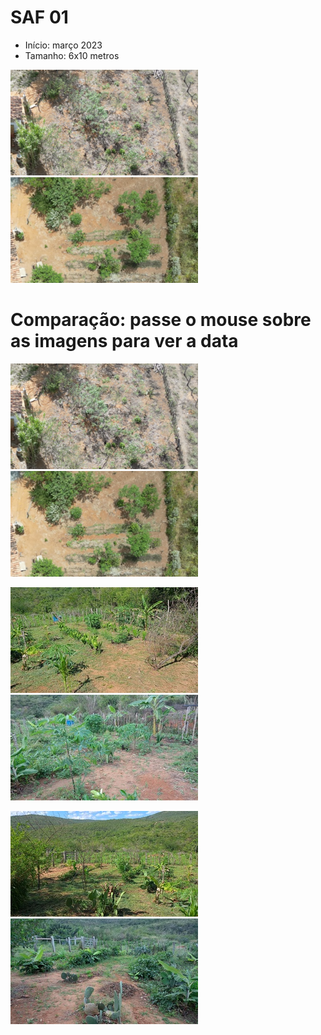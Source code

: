 # SAF 01

- Início: março 2023
- Tamanho: 6x10 metros

<p float="left">
	<a title="Outubro 2022" href="../figuras/saf01/saf01_2022_10.png" target="_blank">
        <img src="../figuras/saf01/thumbnails/saf01_2022_10.png" alt="Thumbnail" />
    </a>
	<a title="Março 2023" href="../figuras/saf01/saf01_2023_03.png" target="_blank">
        <img src="../figuras/saf01/thumbnails/saf01_2023_03.png" alt="Thumbnail" />
    </a>	
</p>

# Comparação: passe o mouse sobre as imagens para ver a data


<p>
    <a title="Outubro 2022" href="../figuras/saf01/saf01_2022_10.png" target="_blank"> <img src="../figuras/saf01/thumbnails/saf01_2022_10.png" alt="Thumbnail" /></a> 
    <a title="Março 2023" href="../figuras/saf01/saf01_2023_03.png" target="_blank"> <img src="../figuras/saf01/thumbnails/saf01_2023_03.png" alt="Thumbnail" /> </a> 
</p>

<p> 
    <a title="Janeiro 2024 direita" href="../figuras/saf01/2024_01_depois_da_poda.jpeg" target="_blank"> <img src="../figuras/saf01/thumbnails/2024_01_depois_da_poda.jpeg" alt="Thumbnail" /> </a> 
    <a title="Maio, 31, direita" href="../figuras/saf01/2024_05_31_direita.jpeg" target="_blank"> <img src="../figuras/saf01/thumbnails/2024_05_31_direita.jpeg" alt="Thumbnail" /></a> 
</p>  

<p> 
    <a title="Janeiro 2024 esquerda" href="../figuras/saf01/2024_01_31_esquerda.jpeg" target="_blank"> <img src="../figuras/saf01/thumbnails/2024_01_31_esquerda.jpeg" alt="Thumbnail" /> </a>
    <a title="Maio, 31, direita" href="../figuras/saf01/2024_05_31_esquerda.jpeg" target="_blank"> <img src="../figuras/saf01/thumbnails/2024_05_31_esquerda.jpeg" alt="Thumbnail" /></a> 
</p>

